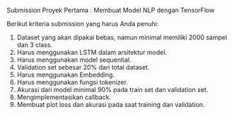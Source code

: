 Submission
Proyek Pertama : Membuat Model NLP dengan TensorFlow

Berikut kriteria submission yang harus Anda penuhi:
1. Dataset yang akan dipakai bebas, namun minimal memiliki 2000 sampel dan 3 class.
2. Harus menggunakan LSTM dalam arsitektur model.
3. Harus menggunakan model sequential.
4. Validation set sebesar 20% dari total dataset.
5. Harus menggunakan Embedding.
6. Harus menggunakan fungsi tokenizer.
7. Akurasi dari model minimal 90% pada train set dan validation set.
8. Mengimplementasikan callback.
9. Membuat plot loss dan akurasi pada saat training dan validation.

